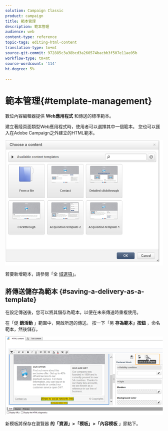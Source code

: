 ```yaml
---
solution: Campaign Classic
product: campaign
title: 範本管理
description: 範本管理
audience: web
content-type: reference
topic-tags: editing-html-content
translation-type: tm+mt
source-git-commit: 972885c3a38bcd3a260574bacbb3f507e11ae05b
workflow-type: tm+mt
source-wordcount: '114'
ht-degree: 5%

---
```



# 範本管理{#template-management}

數位內容編輯器提供 **Web應用程式** 和傳送的標準範本。

建立著陸頁面類型Web應用程式時，使用者可以選擇其中一個範本。 您也可以匯入在Adobe Campaign之外建立的HTML範本。

![](assets/dce_popup_templatechoice.png)

若要新增範本，請參閱「全 [域選項」](../../web/using/content-editor-interface.md#global-options)。

## 將傳送儲存為範本 {#saving-a-delivery-as-a-template}

在設定傳送後，您可以將其儲存為範本，以便在未來傳送時重複使用。

在「促 **銷活動** 」範圍中，開啟所選的傳送。 按一下「另 **存為範本」按鈕** ，命名範本，然後儲存。

![](assets/dce_save_model.png)

新模板將保存在瀏覽器 **的「資源」>「模板」>「內容模板** 」節點下。
